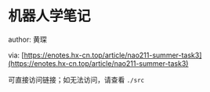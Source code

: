 # 机器人学笔记

author: 黄琛

via: [https://enotes.hx-cn.top/article/nao211-summer-task3](https://enotes.hx-cn.top/article/nao211-summer-task3)

可直接访问链接；如无法访问，请查看 `./src`